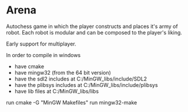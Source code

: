 # Arena

Autochess game in which the player constructs and places it's army of robot.
Each robot is modular and can be composed to the player's liking.

Early support for multiplayer.

In order to compile in windows
* have cmake
* have mingw32 (from the 64 bit version)
* have the sdl2 includes at C:/MinGW_libs/include/SDL2
* have the plibsys includes at C:/MinGW_libs/include/plibsys
* have lib files at C:/MinGW_libs/libs

run cmake -G "MinGW Makefiles"
run mingw32-make
